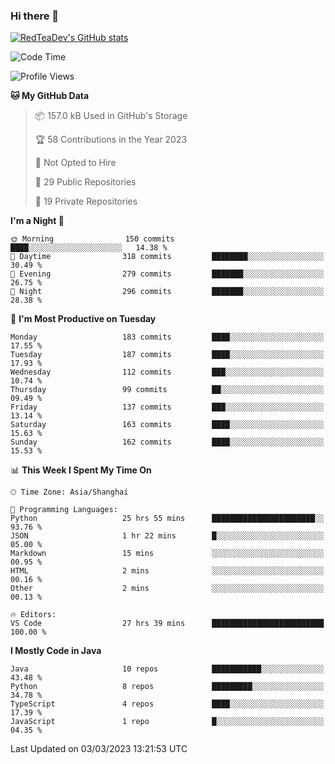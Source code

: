 ### Hi there 👋

<!--
**RedTeaDev/RedTeaDev** is a ✨ _special_ ✨ repository because its `README.md` (this file) appears on your GitHub profile.

Here are some ideas to get you started:

- 🔭 I’m currently working on ...
- 🌱 I’m currently learning ...
- 👯 I’m looking to collaborate on ...
- 🤔 I’m looking for help with ...
- 💬 Ask me about ...
- 📫 How to reach me: ...
- 😄 Pronouns: ...
- ⚡ Fun fact: ...
-->

<!--
[![wakatime](https://wakatime.com/badge/user/6b101ed0-04c0-4490-9283-eb61f2efff96.svg)](https://wakatime.com/@6b101ed0-04c0-4490-9283-eb61f2efff96)
!-->

[![RedTeaDev's GitHub stats](https://github-readme-stats.vercel.app/api?username=RedTeaDev)](https://github.com/anuraghazra/github-readme-stats)
<!--
[![willianrod's wakatime stats](https://github-readme-stats.vercel.app/api/wakatime?username=RedTeaDev)](https://github.com/anuraghazra/github-readme-stats)
!-->
<!--START_SECTION:waka-->
![Code Time](http://img.shields.io/badge/Code%20Time-1%2C231%20hrs%208%20mins-blue)

![Profile Views](http://img.shields.io/badge/Profile%20Views-8-blue)

**🐱 My GitHub Data** 

> 📦 157.0 kB Used in GitHub's Storage 
 > 
> 🏆 58 Contributions in the Year 2023
 > 
> 🚫 Not Opted to Hire
 > 
> 📜 29 Public Repositories 
 > 
> 🔑 19 Private Repositories 
 > 
**I'm a Night 🦉** 

```text
🌞 Morning                150 commits         ████░░░░░░░░░░░░░░░░░░░░░   14.38 % 
🌆 Daytime                318 commits         ████████░░░░░░░░░░░░░░░░░   30.49 % 
🌃 Evening                279 commits         ███████░░░░░░░░░░░░░░░░░░   26.75 % 
🌙 Night                  296 commits         ███████░░░░░░░░░░░░░░░░░░   28.38 % 
```
📅 **I'm Most Productive on Tuesday** 

```text
Monday                   183 commits         ████░░░░░░░░░░░░░░░░░░░░░   17.55 % 
Tuesday                  187 commits         ████░░░░░░░░░░░░░░░░░░░░░   17.93 % 
Wednesday                112 commits         ███░░░░░░░░░░░░░░░░░░░░░░   10.74 % 
Thursday                 99 commits          ██░░░░░░░░░░░░░░░░░░░░░░░   09.49 % 
Friday                   137 commits         ███░░░░░░░░░░░░░░░░░░░░░░   13.14 % 
Saturday                 163 commits         ████░░░░░░░░░░░░░░░░░░░░░   15.63 % 
Sunday                   162 commits         ████░░░░░░░░░░░░░░░░░░░░░   15.53 % 
```


📊 **This Week I Spent My Time On** 

```text
🕑︎ Time Zone: Asia/Shanghai

💬 Programming Languages: 
Python                   25 hrs 55 mins      ███████████████████████░░   93.76 % 
JSON                     1 hr 22 mins        █░░░░░░░░░░░░░░░░░░░░░░░░   05.00 % 
Markdown                 15 mins             ░░░░░░░░░░░░░░░░░░░░░░░░░   00.95 % 
HTML                     2 mins              ░░░░░░░░░░░░░░░░░░░░░░░░░   00.16 % 
Other                    2 mins              ░░░░░░░░░░░░░░░░░░░░░░░░░   00.13 % 

🔥 Editors: 
VS Code                  27 hrs 39 mins      █████████████████████████   100.00 % 
```

**I Mostly Code in Java** 

```text
Java                     10 repos            ███████████░░░░░░░░░░░░░░   43.48 % 
Python                   8 repos             █████████░░░░░░░░░░░░░░░░   34.78 % 
TypeScript               4 repos             ████░░░░░░░░░░░░░░░░░░░░░   17.39 % 
JavaScript               1 repo              █░░░░░░░░░░░░░░░░░░░░░░░░   04.35 % 
```




 Last Updated on 03/03/2023 13:21:53 UTC
<!--END_SECTION:waka-->


